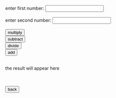 <html> 
    <label for="numberA">enter first number: </label> <input type="text" id="numberA" name="numberA">
    <br>
    <br>
    <label for="numberB">enter second number: </label> <input type="text" id="numberB" name="numberB">
     <br>
    <br>
<button type="button" onclick="multiplyXY()">multiply</button>
    <br>
    <button type="button" onclick="subtractXY()">subtract</button>
    <br>
     <button type="button" onclick="divideXY()">divide</button>
    <br>
    <button type="button" onclick="addXY()">add</button>
    <br>
    <br>
    <p id="demo">the result will appear here</p>
    <script>
        function multiplyXY() {
         var a = document.getElementById("numberA").value;
        var b = document.getElementById("numberB").value;
        var answer = a*b;
            document.getElementById("demo").innerHTML = "the answer is " + answer;
        }
        </script>
     <script>
        function subtractXY() {
         var a = document.getElementById("numberA").value;
        var b = document.getElementById("numberB").value;
        var answer = a-b;
            document.getElementById("demo").innerHTML = "the answer is " + answer;
        }
        </script>
      <script>
        function divideXY() {
         var a = document.getElementById("numberA").value;
        var b = document.getElementById("numberB").value;
        var answer = a/b;
            document.getElementById("demo").innerHTML = "the answer is " + answer;
        }
        </script>
     <script>
        function addXY() {
         var a = parseInt( document.getElementById("numberA").value);
        var b = parseInt( document.getElementById("numberB").value);
        var answer = a + b;
            document.getElementById("demo").innerHTML = "the answer is " + answer;
        }
        </script>
    <br>
    <br>
     <a href="https://daleksupreme1.github.io/"><button>back</button></a>
</html>

